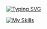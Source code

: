 [![Typing SVG](https://readme-typing-svg.demolab.com?font=Fira+Code&pause=1000&color=A531B4&random=false&width=435&lines=Programadora+Front+End+e+Mobile)](https://git.io/typing-svg)

[![My Skills](https://skillicons.dev/icons?i=instagram,linkedin,git,github,vscode,python,selenium,html,css,js,ts,react,nextjs,flask,aws,notion,cypress,devto,discord,eclipse,express,figma,gmail,nodejs,prisma,regexvite&theme=light)](https://skillicons.dev)
